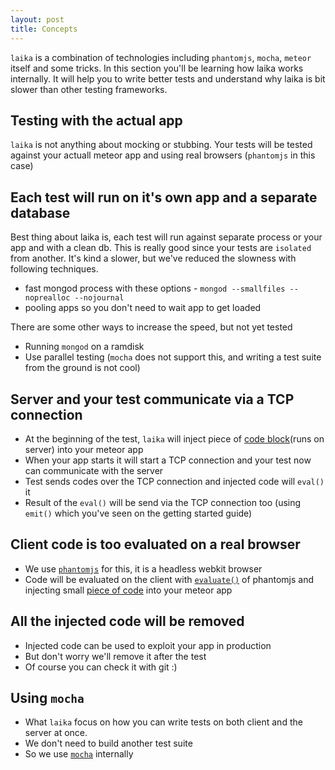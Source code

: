 ```yaml
---
layout: post
title: Concepts
---
```


`laika` is a combination of technologies including `phantomjs`, `mocha`, `meteor` itself and  some tricks. In this section you'll be learning how laika works internally. It will help you to write better tests and understand why laika is bit slower than other testing frameworks.

## Testing with the actual app
`laika` is not anything about mocking or stubbing. Your tests will be tested against your actuall meteor app and using real browsers (`phantomjs` in this case)

## Each test will run on it's own app and a separate database
Best thing about laika is, each test will run against separate process or your app and with a clean db. This is really good since your tests are `isolated` from another. It's kind a slower, but we've reduced the slowness with following techniques.

* fast mongod process with these options - `mongod --smallfiles --noprealloc --nojournal`
* pooling apps so you don't need to wait app to get loaded 

There are some other ways to increase the speed, but not yet tested

* Running `mongod` on a ramdisk
* Use parallel testing (`mocha` does not support this, and writing a test suite from the ground is not cool)

## Server and your test communicate via a TCP connection

* At the beginning of the test, `laika` will inject piece of [code block](http://goo.gl/Cx5E0)(runs on server) into your meteor app
* When your app starts it will start a TCP connection and your test now can communicate with the server
* Test sends codes over the TCP connection and injected code will `eval()` it
* Result of the `eval()` will be send via the TCP connection too (using `emit()` which you've seen on the getting started guide)

## Client code is too evaluated on a real browser

* We use [`phantomjs`](http://phantomjs.org/) for this, it is a headless webkit browser
* Code will be evaluated on the client with [`evaluate()`](http://goo.gl/Efa8q) of phantomjs and injecting small [piece of code](http://goo.gl/7mZXW) into your meteor app

## All the injected code will be removed

* Injected code can be used to exploit your app in production
* But don't worry we'll remove it after the test
* Of course you can check it with git :) 

## Using `mocha`

* What `laika` focus on how you can write tests on both client and the server at once.
* We don't need to build another test suite 
* So we use [`mocha`](http://visionmedia.github.io/mocha/) internally
